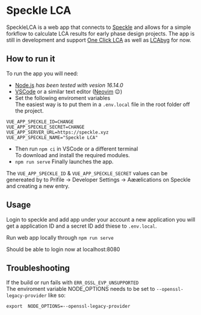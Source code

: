 # Speckle LCA

SpeckleLCA is a web app that connects to [Speckle](https://speckle.systems/) and allows for a simple forkflow to calculate LCA results for early phase design projects.
The app is still in development and support [One Click LCA](https://www.oneclicklca.com/) as well as [LCAbyg](https://lcabyg.dk/en/) for now.




## How to run it
To run the app you will need:
 - [Node.js](https://nodejs.org/en/) _has been tested with vesion 16.14.0_
 - [VSCode](https://code.visualstudio.com/) or a similar text editor ([Neovim](https://neovim.io/) :wink:)
 - Set the following enviroment variables\
The easiest way is to put them in a `.env.local` file in the root folder off the project.

```
VUE_APP_SPECKLE_ID=CHANGE
VUE_APP_SPECKLE_SECRET=CHANGE
VUE_APP_SERVER_URL=https://speckle.xyz
VUE_APP_SPECKLE_NAME="Speckle LCA"
```
 - Then run `npm ci` in VSCode or a different terminal\
 To download and install the required modules.
 - `npm run serve` Finally launches the app.
 
The `VUE_APP_SPECKLE_ID` & `VUE_APP_SPECKLE_SECRET` values can be genereated by to Prifile -> Developer Settings -> Aæælications on Speckle and creating a new entry.

 ## Usage


Login to speckle and add app under your account a new application you will get a application ID and a secret ID add thiese to `.env.local`.

Run web app locally through `npm run serve`

Should be able to login now at localhost:8080

## Troubleshooting

If the build or run fails with `ERR_OSSL_EVP_UNSUPPORTED`\
The enviroment variable NODE_OPTIONS needs to be set to `--openssl-legacy-provider` like so:
```
export  NODE_OPTIONS=--openssl-legacy-provider 
```

